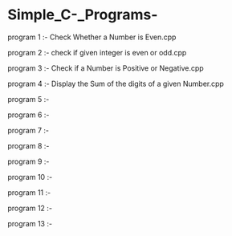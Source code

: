 # Simple_C-_Programs-

program 1 :-           Check Whether a Number is Even.cpp

program 2 :-           check if given integer is even or odd.cpp

program 3 :-           Check if a Number is Positive or Negative.cpp

program 4 :-            Display the Sum of the digits of a given Number.cpp

program 5 :-

program 6 :-

program 7 :-

program 8 :-

program 9 :-

program 10 :-

program 11 :-

program 12 :-

program 13 :-
